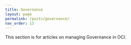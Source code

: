```yaml
---
title: Governance
layout: page
permalink: /posts/governance/
nav_order: 13
---
```


This section is for articles on managing Governance in OCI. 